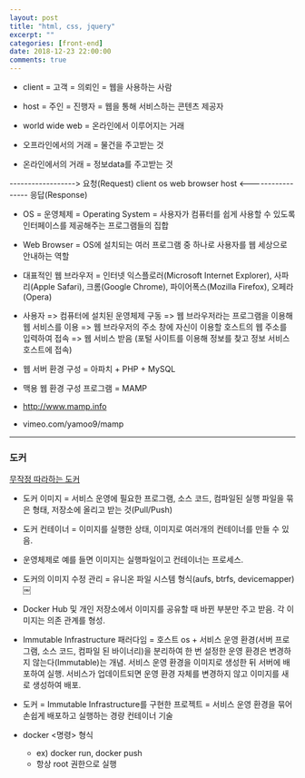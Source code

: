 ```yaml
---
layout: post
title: "html, css, jquery"
excerpt: ""
categories: [front-end]
date: 2018-12-23 22:00:00
comments: true
---
```


- client = 고객 = 의뢰인 = 웹을 사용하는 사람
- host = 주인 = 진행자 = 웹을 통해 서비스하는 콘텐츠 제공자

- world wide web = 온라인에서 이루어지는 거래 
- 오프라인에서의 거래 = 물건을 주고받는 것
- 온라인에서의 거래 = 정보data를 주고받는 것

------------------> 요청(Request)
client     os     web browser     host
<----------------- 응답(Response)

- OS = 운영체제 = Operating System = 사용자가 컴퓨터를 쉽게 사용할 수 있도록 인터페이스를 제공해주는 프로그램들의 집합
- Web Browser = OS에 설치되는 여러 프로그램 중 하나로 사용자를 웹 세상으로 안내하는 역할
- 대표적인 웹 브라우저 = 인터넷 익스플로러(Microsoft Internet Explorer), 사파리(Apple Safari), 크롬(Google Chrome), 파이어폭스(Mozilla Firefox), 오페라(Opera)

- 사용자 => 컴퓨터에 설치된 운영체제 구동 => 웹 브라우저라는 프로그램을 이용해 웹 서비스를 이용 => 웹 브라우저의 주소 창에 자신이 이용할 호스트의 웹 주소를 입력하여 접속 => 웹 서비스 받음 (포털 사이트를 이용해 정보를 찾고 정보 서비스 호스트에 접속)

- 웹 서버 환경 구성 = 아파치 + PHP + MySQL
- 맥용 웹 환경 구성 프로그램 = MAMP
- http://www.mamp.info
- vimeo.com/yamoo9/mamp


---

### 도커

[무작정 따라하는 도커](https://www.slideshare.net/pyrasis/docker-fordummies-44424016)
- 도커 이미지 = 서비스 운영에 필요한 프로그램, 소스 코드, 컴파일된 실행 파일을 묶은 형태, 저장소에 올리고 받는 것(Pull/Push)
- 도커 컨테이너 = 이미지를 실행한 상태, 이미지로 여러개의 컨테이너를 만들 수 있음. 
- 운영체제로 예를 들면 이미지는 실행파일이고 컨테이너는 프로세스.

- 도커의 이미지 수정 관리 = 유니온 파일 시스템 형식(aufs, btrfs, devicemapper)
￼
- Docker Hub 및 개인 저장소에서 이미지를 공유할 때 바뀐 부분만 주고 받음.
각 이미지는 의존 관계를 형성.

- Immutable Infrastructure 패러다임 = 호스트 os + 서비스 운영 환경(서버 프로그램, 소스 코드, 컴파일 된 바이너리)을 분리하여 한 번 설정한 운영 환경은 변경하지 않는다(Immutable)는 개념. 서비스 운영 환경을 이미지로 생성한 뒤 서버에 배포하여 실행. 서비스가 업데이트되면 운영 환경 자체를 변경하지 않고 이미지를 새로 생성하여 배포. 

- 도커 = Immutable Infrastructure를 구현한 프로젝트 = 서비스 운영 환경을 묶어 손쉽게 배포하고 실행하는 경량 컨테이너 기술

- docker <명령> 형식
    - ex) docker run, docker push
    - 항상 root 권한으로 실행













